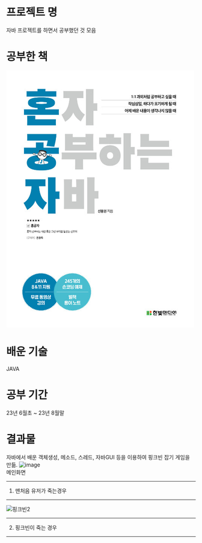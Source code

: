 # 프로젝트 명
자바 프로젝트를 하면서 공부했던 것 모음
# 공부한 책
![혼공자책](./images/혼공자.jpg)
# 배운 기술
JAVA
# 공부 기간 
23년 6월초 ~ 23년 8월말
# 결과물
자바에서 배운 객체생성, 메소드, 스레드, 자바GUI 등을 이용하여 핑크빈 잡기 게임을 만듦.
![image](https://github.com/kihoo-ni/Java-for-practice/assets/140569678/4d364838-dd4d-4a66-a991-120bc5ad71dc)  
메인화면
***
1. 맨처음 유저가 죽는경우
***
![핑크빈2](https://github.com/kihoo-ni/Java-for-practice/assets/140569678/d2bd9c63-a4dd-4903-8f4c-f8bb310ec1a2)
***
2. 핑크빈이 죽는 경우
***

